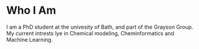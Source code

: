 # Who I Am

I am a PhD student at the univesity of Bath, and part of the Grayson Group. My current intrests lye in Chemical modeling, Cheminformatics and Machine Learning.
